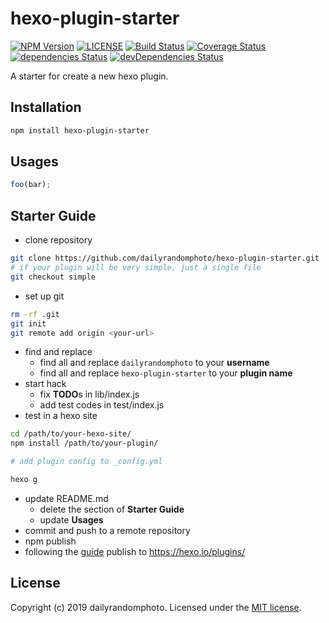 # hexo-plugin-starter

[![NPM Version][npm-version-image]][npm-url]
[![LICENSE][license-image]][license-url]
[![Build Status][travis-image]][travis-url]
[![Coverage Status][coveralls-image]][coveralls-url]
[![dependencies Status][dependencies-image]][dependencies-url]
[![devDependencies Status][devDependencies-image]][devDependencies-url]

A starter for create a new hexo plugin.

## Installation

```sh
npm install hexo-plugin-starter
```

## Usages
```js
foo(bar);
```

## Starter Guide
- clone repository

```sh
git clone https://github.com/dailyrandomphoto/hexo-plugin-starter.git
# if your plugin will be very simple, just a single file
git checkout simple
```
- set up git

```sh
rm -rf .git
git init
git remote add origin <your-url>
```
- find and replace
  - find all and replace `dailyrandomphoto` to your **username**
  - find all and replace `hexo-plugin-starter` to your **plugin name**
- start hack
  - fix **TODO**s in lib/index.js
  - add test codes in test/index.js
- test in a hexo site

```sh
cd /path/to/your-hexo-site/
npm install /path/to/your-plugin/

# add plugin config to _config.yml

hexo g
```
- update README.md
  - delete the section of **Starter Guide**
  - update **Usages**
- commit and push to a remote repository
- npm publish
- following the [guide]( https://hexo.io/docs/plugins#Publishing) publish to https://hexo.io/plugins/

## License
Copyright (c) 2019 dailyrandomphoto. Licensed under the [MIT license][license-url].

[npm-url]: https://www.npmjs.com/package/hexo-plugin-starter
[travis-url]: https://travis-ci.org/dailyrandomphoto/hexo-plugin-starter
[coveralls-url]: https://coveralls.io/github/dailyrandomphoto/hexo-plugin-starter?branch=master
[license-url]: LICENSE
[dependencies-url]: https://david-dm.org/dailyrandomphoto/hexo-plugin-starter
[devDependencies-url]: https://david-dm.org/dailyrandomphoto/hexo-plugin-starter?type=dev

[npm-downloads-image]: https://img.shields.io/npm/dm/hexo-plugin-starter
[npm-version-image]: https://img.shields.io/npm/v/hexo-plugin-starter
[license-image]: https://img.shields.io/npm/l/hexo-plugin-starter
[travis-image]: https://img.shields.io/travis/dailyrandomphoto/hexo-plugin-starter
[coveralls-image]: https://img.shields.io/coveralls/github/dailyrandomphoto/hexo-plugin-starter
[dependencies-image]: https://img.shields.io/david/dailyrandomphoto/hexo-plugin-starter
[devDependencies-image]: https://img.shields.io/david/dev/dailyrandomphoto/hexo-plugin-starter
